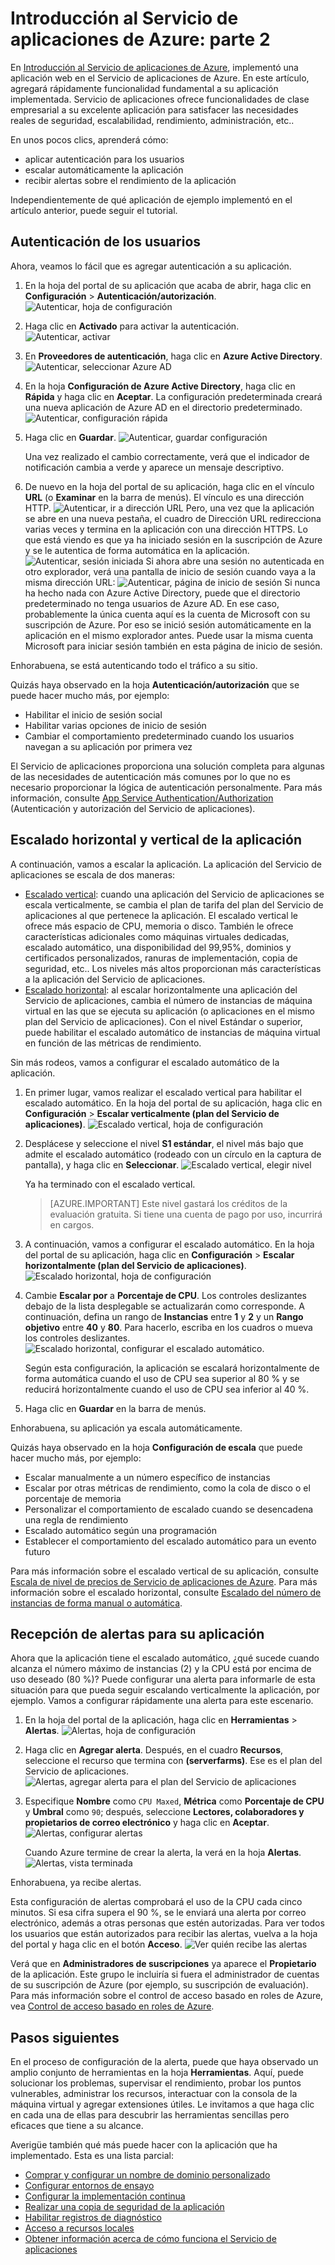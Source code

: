 <properties 
	pageTitle="Introducción a las aplicaciones web en el Servicio de aplicaciones de Azure: parte 2" 
	description="Agregue funcionalidades operativas fundamentales a su aplicación web en el Servicio de aplicaciones con unos cuantos clics." 
	services="app-service\web"
	documentationCenter=""
	authors="cephalin" 
	manager="wpickett" 
	editor="" 
/>

<tags 
	ms.service="app-service-web" 
	ms.workload="web" 
	ms.tgt_pltfrm="na" 
	ms.devlang="na" 
	ms.topic="hero-article"
	ms.date="03/17/2016" 
	ms.author="cephalin"
/>

# Introducción al Servicio de aplicaciones de Azure: parte 2

En [Introducción al Servicio de aplicaciones de Azure](app-service-web-get-started.md), implementó una aplicación web en el Servicio de aplicaciones de Azure. En este artículo, agregará rápidamente funcionalidad fundamental a su aplicación implementada. Servicio de aplicaciones ofrece funcionalidades de clase empresarial a su excelente aplicación para satisfacer las necesidades reales de seguridad, escalabilidad, rendimiento, administración, etc..

En unos pocos clics, aprenderá cómo:

- aplicar autenticación para los usuarios
- escalar automáticamente la aplicación
- recibir alertas sobre el rendimiento de la aplicación

Independientemente de qué aplicación de ejemplo implementó en el artículo anterior, puede seguir el tutorial.

## Autenticación de los usuarios

Ahora, veamos lo fácil que es agregar autenticación a su aplicación.

1. En la hoja del portal de su aplicación que acaba de abrir, haga clic en **Configuración** > **Autenticación/autorización**. ![Autenticar, hoja de configuración](./media/app-service-web-get-started/aad-login-settings.png)
    
2. Haga clic en **Activado** para activar la autenticación. ![Autenticar, activar](./media/app-service-web-get-started/aad-login-auth-on.png)
    
4. En **Proveedores de autenticación**, haga clic en **Azure Active Directory**. ![Autenticar, seleccionar Azure AD](./media/app-service-web-get-started/aad-login-config.png)

5. En la hoja **Configuración de Azure Active Directory**, haga clic en **Rápida** y haga clic en **Aceptar**. La configuración predeterminada creará una nueva aplicación de Azure AD en el directorio predeterminado. ![Autenticar, configuración rápida](./media/app-service-web-get-started/aad-login-express.png)

6. Haga clic en **Guardar**. ![Autenticar, guardar configuración](./media/app-service-web-get-started/aad-login-save.png)

    Una vez realizado el cambio correctamente, verá que el indicador de notificación cambia a verde y aparece un mensaje descriptivo.

7. De nuevo en la hoja del portal de su aplicación, haga clic en el vínculo **URL** (o **Examinar** en la barra de menús). El vínculo es una dirección HTTP. ![Autenticar, ir a dirección URL](./media/app-service-web-get-started/aad-login-browse-click.png) Pero, una vez que la aplicación se abre en una nueva pestaña, el cuadro de Dirección URL redirecciona varias veces y termina en la aplicación con una dirección HTTPS. Lo que está viendo es que ya ha iniciado sesión en la suscripción de Azure y se le autentica de forma automática en la aplicación. ![Autenticar, sesión iniciada](./media/app-service-web-get-started/aad-login-browse-http-postclick.png) Si ahora abre una sesión no autenticada en otro explorador, verá una pantalla de inicio de sesión cuando vaya a la misma dirección URL: ![Autenticar, página de inicio de sesión](./media/app-service-web-get-started/aad-login-browse.png) Si nunca ha hecho nada con Azure Active Directory, puede que el directorio predeterminado no tenga usuarios de Azure AD. En ese caso, probablemente la única cuenta aquí es la cuenta de Microsoft con su suscripción de Azure. Por eso se inició sesión automáticamente en la aplicación en el mismo explorador antes. Puede usar la misma cuenta Microsoft para iniciar sesión también en esta página de inicio de sesión.

Enhorabuena, se está autenticando todo el tráfico a su sitio.

Quizás haya observado en la hoja **Autenticación/autorización** que se puede hacer mucho más, por ejemplo:

- Habilitar el inicio de sesión social
- Habilitar varias opciones de inicio de sesión
- Cambiar el comportamiento predeterminado cuando los usuarios navegan a su aplicación por primera vez

El Servicio de aplicaciones proporciona una solución completa para algunas de las necesidades de autenticación más comunes por lo que no es necesario proporcionar la lógica de autenticación personalmente. Para más información, consulte [App Service Authentication/Authorization](/blog/announcing-app-service-authentication-authorization/) (Autenticación y autorización del Servicio de aplicaciones).

## Escalado horizontal y vertical de la aplicación

A continuación, vamos a escalar la aplicación. La aplicación del Servicio de aplicaciones se escala de dos maneras:

- [Escalado vertical](https://en.wikipedia.org/wiki/Scalability#Horizontal_and_vertical_scaling): cuando una aplicación del Servicio de aplicaciones se escala verticalmente, se cambia el plan de tarifa del plan del Servicio de aplicaciones al que pertenece la aplicación. El escalado vertical le ofrece más espacio de CPU, memoria o disco. También le ofrece características adicionales como máquinas virtuales dedicadas, escalado automático, una disponibilidad del 99,95%, dominios y certificados personalizados, ranuras de implementación, copia de seguridad, etc.. Los niveles más altos proporcionan más características a la aplicación del Servicio de aplicaciones.  
- [Escalado horizontal](https://en.wikipedia.org/wiki/Scalability#Horizontal_and_vertical_scaling): al escalar horizontalmente una aplicación del Servicio de aplicaciones, cambia el número de instancias de máquina virtual en las que se ejecuta su aplicación (o aplicaciones en el mismo plan del Servicio de aplicaciones). Con el nivel Estándar o superior, puede habilitar el escalado automático de instancias de máquina virtual en función de las métricas de rendimiento. 

Sin más rodeos, vamos a configurar el escalado automático de la aplicación.

1. En primer lugar, vamos realizar el escalado vertical para habilitar el escalado automático. En la hoja del portal de su aplicación, haga clic en **Configuración** > **Escalar verticalmente (plan del Servicio de aplicaciones)**. ![Escalado vertical, hoja de configuración](./media/app-service-web-get-started/scale-up-settings.png)

2. Desplácese y seleccione el nivel **S1 estándar**, el nivel más bajo que admite el escalado automático (rodeado con un círculo en la captura de pantalla), y haga clic en **Seleccionar**. ![Escalado vertical, elegir nivel](./media/app-service-web-get-started/scale-up-select.png)

    Ya ha terminado con el escalado vertical.
    
    >[AZURE.IMPORTANT] Este nivel gastará los créditos de la evaluación gratuita. Si tiene una cuenta de pago por uso, incurrirá en cargos.
    
3. A continuación, vamos a configurar el escalado automático. En la hoja del portal de su aplicación, haga clic en **Configuración** > **Escalar horizontalmente (plan del Servicio de aplicaciones)**. ![Escalado horizontal, hoja de configuración](./media/app-service-web-get-started/scale-out-settings.png)

4. Cambie **Escalar por** a **Porcentaje de CPU**. Los controles deslizantes debajo de la lista desplegable se actualizarán como corresponde. A continuación, defina un rango de **Instancias** entre **1** y **2** y un **Rango objetivo** entre **40** y **80**. Para hacerlo, escriba en los cuadros o mueva los controles deslizantes. ![Escalado horizontal, configurar el escalado automático.](./media/app-service-web-get-started/scale-out-configure.png)
    
    Según esta configuración, la aplicación se escalará horizontalmente de forma automática cuando el uso de CPU sea superior al 80 % y se reducirá horizontalmente cuando el uso de CPU sea inferior al 40 %.
    
5. Haga clic en **Guardar** en la barra de menús.

Enhorabuena, su aplicación ya escala automáticamente.

Quizás haya observado en la hoja **Configuración de escala** que puede hacer mucho más, por ejemplo:

- Escalar manualmente a un número específico de instancias
- Escalar por otras métricas de rendimiento, como la cola de disco o el porcentaje de memoria
- Personalizar el comportamiento de escalado cuando se desencadena una regla de rendimiento
- Escalado automático según una programación
- Establecer el comportamiento del escalado automático para un evento futuro

Para más información sobre el escalado vertical de su aplicación, consulte [Escala de nivel de precios de Servicio de aplicaciones de Azure](../app-service/app-service-scale.md). Para más información sobre el escalado horizontal, consulte [Escalado del número de instancias de forma manual o automática](../azure-portal/insights-how-to-scale.md).

## Recepción de alertas para su aplicación

Ahora que la aplicación tiene el escalado automático, ¿qué sucede cuando alcanza el número máximo de instancias (2) y la CPU está por encima de uso deseado (80 %)? Puede configurar una alerta para informarle de esta situación para que pueda seguir escalando verticalmente la aplicación, por ejemplo. Vamos a configurar rápidamente una alerta para este escenario.

1. En la hoja del portal de la aplicación, haga clic en **Herramientas** > **Alertas**. ![Alertas, hoja de configuración](./media/app-service-web-get-started/alert-settings.png)

2. Haga clic en **Agregar alerta**. Después, en el cuadro **Recursos**, seleccione el recurso que termina con **(serverfarms)**. Ese es el plan del Servicio de aplicaciones. ![Alertas, agregar alerta para el plan del Servicio de aplicaciones](./media/app-service-web-get-started/alert-add.png)

3. Especifique **Nombre** como `CPU Maxed`, **Métrica** como **Porcentaje de CPU** y **Umbral** como `90`; después, seleccione **Lectores, colaboradores y propietarios de correo electrónico** y haga clic en **Aceptar**. ![Alertas, configurar alertas](./media/app-service-web-get-started/alert-configure.png)
    
    Cuando Azure termine de crear la alerta, la verá en la hoja **Alertas**. ![Alertas, vista terminada](./media/app-service-web-get-started/alert-done.png)

Enhorabuena, ya recibe alertas.

Esta configuración de alertas comprobará el uso de la CPU cada cinco minutos. Si esa cifra supera el 90 %, se le enviará una alerta por correo electrónico, además a otras personas que estén autorizadas. Para ver todos los usuarios que están autorizados para recibir las alertas, vuelva a la hoja del portal y haga clic en el botón **Acceso**. ![Ver quién recibe las alertas](./media/app-service-web-get-started/alert-rbac.png)

Verá que en **Administradores de suscripciones** ya aparece el **Propietario** de la aplicación. Este grupo le incluiría si fuera el administrador de cuentas de su suscripción de Azure (por ejemplo, su suscripción de evaluación). Para más información sobre el control de acceso basado en roles de Azure, vea [Control de acceso basado en roles de Azure](../active-directory/role-based-access-control-configure.md).

## Pasos siguientes

En el proceso de configuración de la alerta, puede que haya observado un amplio conjunto de herramientas en la hoja **Herramientas**. Aquí, puede solucionar los problemas, supervisar el rendimiento, probar los puntos vulnerables, administrar los recursos, interactuar con la consola de la máquina virtual y agregar extensiones útiles. Le invitamos a que haga clic en cada una de ellas para descubrir las herramientas sencillas pero eficaces que tiene a su alcance.

Averigüe también qué más puede hacer con la aplicación que ha implementado. Esta es una lista parcial:

- [Comprar y configurar un nombre de dominio personalizado](custom-dns-web-site-buydomains-web-app.md)
- [Configurar entornos de ensayo](web-sites-staged-publishing.md)
- [Configurar la implementación continua](web-sites-publish-source-control.md)
- [Realizar una copia de seguridad de la aplicación](web-sites-backup.md)
- [Habilitar registros de diagnóstico](web-sites-enable-diagnostic-log.md)
- [Acceso a recursos locales](web-sites-hybrid-connection-get-started.md)
- [Obtener información acerca de cómo funciona el Servicio de aplicaciones](../app-service/app-service-how-works-readme.md) 

<!---HONumber=AcomDC_0420_2016-->